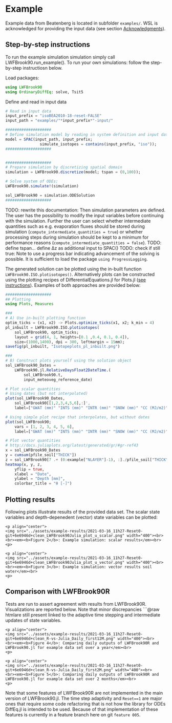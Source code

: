# Example

Example data from Beatenberg is located in subfolder `examples/`. WSL is acknowledged for providing the input data (see section [Acknowledgments](@ref)).

## Step-by-step instructions
To run the example simulation simulation simply call LWFBrook90.run_example().
To run your own simulations: follow the step-by-step instructiosn below.

Load packages:
```Julia
using LWFBrook90
using OrdinaryDiffEq: solve, Tsit5
```

 Define and read in input data
 ```Julia
# Read in input data
input_prefix = "isoBEA2010-18-reset-FALSE"
input_path = "examples/"*input_prefix*"-input/"

####################
# Define simulation model by reading in system definition and input data
model = SPAC(input_path, input_prefix;
                simulate_isotopes = contains(input_prefix, "iso"));
####################


####################
# Prepare simulation by discretizing spatial domain
simulation = LWFBrook90.discretize(model; tspan = (0,100));

# Solve system of ODEs:
LWFBrook90.simulate!(simulation)

sol_LWFBrook90 = simulation.ODESolution
####################
```

TODO: rewrite this documentation: Then simulation parameters are defined. The user has the possibility to modify the input variables before continuing with the simulation. Further the user can select whether intermediate quantities such as e.g. evaporation fluxes should be stored during simulation (`compute_intermediate_quantities = true`) or whether processing steps during simulation should be kept to a minimum for performance reasons (`compute_intermediate_quantities = false`). TODO: define tspan... define Δz as additional input to SPAC()
TODO: check if still true: Note to use a progress bar indicating advancement of the solving is possible. It is sufficient to load the package `using ProgressLogging`.

The generated solution can be plotted using the in-built function `LWFBrook90.ISO.plotisotopes()`. Alternatively plots can be constructed using the plotting recipes of DifferentialEquations.jl for Plots.jl ([see instructions](https://diffeq.sciml.ai/stable/basics/plot/)). Examples of both approaches are provided below:

```Julia
####################
## Plotting
using Plots, Measures

###
# A) Use in-built plotting function
optim_ticks = (x1, x2) -> Plots.optimize_ticks(x1, x2; k_min = 4)
pl_inbuilt = LWFBrook90.ISO.plotisotopes(
    sol_LWFBrook90, optim_ticks;
    layout = grid(4, 1, heights=[0.1 ,0.4, 0.1, 0.4]),
    size=(1000,1400), dpi = 300, leftmargin = 15mm);
savefig(pl_inbuilt, "Isotopeplots_pl_inbuilt.png")

###
# B) Construct plots yourself using the solution object
sol_LWFBrook90_Dates =
    LWFBrook90.jl.RelativeDaysFloat2DateTime.(
        sol_LWFBrook90.t,
        input_meteoveg_reference_date)

# Plot scalar quantities
# Using dates (but not interpolated)
plot(sol_LWFBrook90_Dates,
    sol_LWFBrook90[[1,2,3,4,5,6],:]',
    label=["GWAT (mm)" "INTS (mm)" "INTR (mm)" "SNOW (mm)" "CC (MJ/m2)" "SNOWLQ (mm)"])

# Using simple plot recipe that interpolates, but without dates
plot(sol_LWFBrook90;
    vars = [1, 2, 3, 4, 5, 6],
    label=["GWAT (mm)" "INTS (mm)" "INTR (mm)" "SNOW (mm)" "CC (MJ/m2)" "SNOWLQ (mm)"])

# Plot vector quantities
# http://docs.juliaplots.org/latest/generated/gr/#gr-ref43
x = sol_LWFBrook90_Dates
y = cumsum(pfile_soil["THICK"])
z = sol_LWFBrook90[7 .+ (0:example["NLAYER"]-1), :]./pfile_soil["THICK"]
heatmap(x, y, z,
    yflip = true,
    xlabel = "Date",
    ylabel = "Depth [mm]",
    colorbar_title = "θ [-]")
```

## Plotting results
Following plots illustrate results of the provided data set. The scalar state variables and depth-depenedent (vector) state variables can be plotted:
```@raw html
<p align="center">
<img src="../assets/example-results/2021-03-16_11h27-Reset0-git+6e6946d+clean_LWFBrook90Julia_plot_u_scalar.png" width="400"><br>
<br><em><b>Figure 2</b>: Example simulation: scalar results</em><br>
<p>
```
```@raw html
<p align="center">
<img src="../assets/example-results/2021-03-16_11h27-Reset0-git+6e6946d+clean_LWFBrook90Julia_plot_u_vector.png" width="400"><br>
<br><em><b>Figure 3</b>: Example simulation: vector results soil water</em><br>
<p>
```


## Comparison with LWFBrook90R
Tests are run to assert agreement with results from LWFBrook90R. Visualizations are reported below. Note that minor discrepancies ```@raw htmlare still present linked to the adaptive time stepping and intermediate updates of state variables.
```@raw html
<p align="center">
<img src="../assets/example-results/2021-03-16_11h27-Reset0-git+6e6946d+clean_R-vs-Julia_Daily_first12M.png" width="400"><br>
<br><em><b>Figure 4</b>: Comparing daily outputs of LWFBrook90R and LWFBrook90.jl for example data set over a year</em><br>
<p>
```
```@raw html
<p align="center">
<img src="../assets/example-results/2021-03-16_11h27-Reset0-git+6e6946d+clean_R-vs-Julia_Daily_first2M.png" width="400"><br>
<br><em><b>Figure 5</b>: Comparing daily outputs of LWFBrook90R and LWFBrook90.jl for example data set over 2 months</em><br>
<p>
```

Note that some features of LWFBrook90R are not implemented in the main version of LWFBrook90.jl. The time step adaptivity and `Reset==1` are major ones that require some code refactoring that is not how the library for ODEs DiffEq.jl is intended to be used. Because of that implementation of these features is currently in a feature branch here on git `feature 005`.